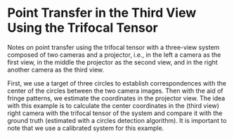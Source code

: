 # Point Transfer in the Third View Using the Trifocal Tensor

Notes on point transfer using the trifocal tensor with a three-view system composed of two cameras and a projector, i.e., in the left a camera as the first view, in the middle the projector as the second view, and in the right another camera as the third view.

First, we use a target of three circles to establish correspondences with the center of the circles between the two camera images. Then with the aid of fringe patterns, we estimate the coordinates in the projector view. The idea with this example is to calculate the center coordinates in the (third view) right camera with the trifocal tensor of the system and compare it with the ground truth (estimated with a circles detection algorithm). It is important to note that we use a calibrated system for this example.